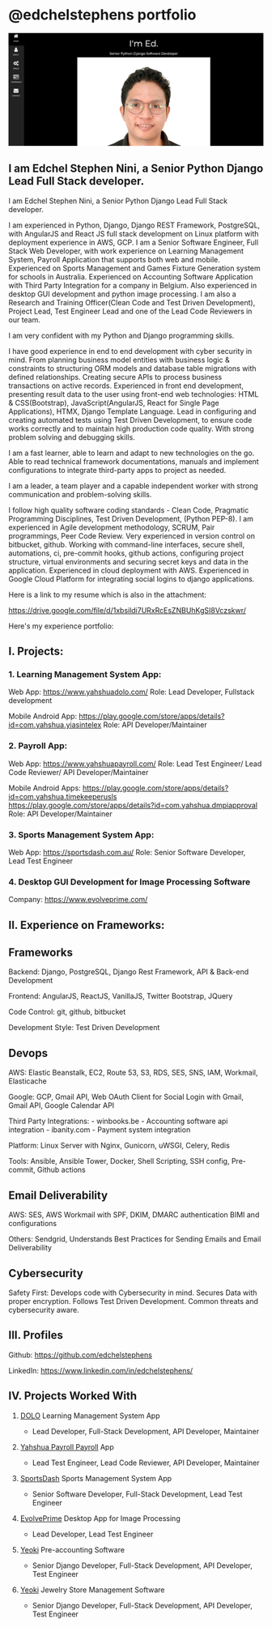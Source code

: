 # @edchelstephens portfolio

![Profile](./images/screenshot.png)

## I am Edchel Stephen Nini, a Senior Python Django Lead Full Stack developer.

I am Edchel Stephen Nini, a Senior Python Django Lead Full Stack developer.

I am experienced in Python, Django, Django REST Framework, PostgreSQL, with AngularJS and React JS full stack development on Linux platform with deployment experience in AWS, GCP. I am a Senior Software Engineer, Full Stack Web Developer, with work experience on Learning Management System, Payroll Application that supports both web and mobile. Experienced on Sports Management and Games Fixture Generation system for schools in Australia. Experienced on Accounting Software Application with Third Party Integration for a company in Belgium. Also experienced in desktop GUI development and python image processing. I am also a Research and Training Officer(Clean Code and Test Driven Development), Project Lead, Test Engineer Lead and one of the Lead Code Reviewers in our team.

I am very confident with my Python and Django programming skills.

I have good experience in end to end development with cyber security in mind. From planning business model entities with business logic & constraints to structuring ORM models and database table migrations with defined relationships. Creating secure APIs to process business transactions on active records. Experienced in front end development, presenting result data to the user using front-end web technologies: HTML & CSS(Bootstrap), JavaScript(AngularJS, React for Single Page Applications), HTMX, Django Template Language. Lead in configuring and creating automated tests using Test Driven Development, to ensure code works correctly and to maintain high production code quality. With strong problem solving and debugging skills.

I am a fast learner, able to learn and adapt to new technologies on the go. Able to read technical framework documentations, manuals and implement configurations to integrate third-party apps to project as needed.

I am a leader, a team player and a capable independent worker with strong communication and problem-solving skills.

I follow high quality software coding standards - Clean Code, Pragmatic Programming Disciplines, Test Driven Development, (Python PEP-8). I am experienced in Agile development methodology, SCRUM, Pair programmings, Peer Code Review. Very experienced in version control on bitbucket, github. Working with command-line interfaces, secure shell, automations, ci, pre-commit hooks, github actions, configuring project structure, virtual environments and securing secret keys and data in the application. Experienced in cloud deployment with AWS. Experienced in Google Cloud Platform for integrating social logins to django applications.


Here is a link to my resume which is also in the attachment:

https://drive.google.com/file/d/1xbsildi7URxRcEsZNBUhKgSI8Vczskwr/

Here's my experience portfolio:

## I. Projects:
### 1. Learning Management System App:
Web App:
https://www.yahshuadolo.com/
Role: Lead Developer,  Fullstack development

Mobile Android App:
https://play.google.com/store/apps/details?id=com.yahshua.yiasintelex
Role: API Developer/Maintainer

### 2. Payroll App:
Web App:
https://www.yahshuapayroll.com/
Role: Lead Test Engineer/ Lead Code Reviewer/ API Developer/Maintainer

Mobile Android Apps:
https://play.google.com/store/apps/details?id=com.yahshua.timekeeperusls
https://play.google.com/store/apps/details?id=com.yahshua.dmpiapproval
Role: API Developer/Maintainer

### 3. Sports Management System App:
Web App:
https://sportsdash.com.au/
Role: Senior Software Developer, Lead Test Engineer

### 4. Desktop GUI Development for Image Processing Software
Company:
https://www.evolveprime.com/


## II. Experience on Frameworks:

## Frameworks
Backend: Django, PostgreSQL, Django Rest Framework, API & Back-end Development

Frontend: AngularJS, ReactJS, VanillaJS, Twitter Bootstrap, JQuery

Code Control: git, github, bitbucket

Development Style: Test Driven Development

## Devops
AWS: Elastic Beanstalk, EC2, Route 53, S3, RDS, SES, SNS, IAM, Workmail, Elasticache

Google: GCP, Gmail API, Web OAuth Client for Social Login with Gmail, Gmail API, Google Calendar API

Third Party Integrations:
    - winbooks.be - Accounting software api integration
    - ibanity.com - Payment system integration


Platform: Linux Server with Nginx, Gunicorn, uWSGI, Celery, Redis

Tools: Ansible, Ansible Tower, Docker, Shell Scripting, SSH config, Pre-commit, Github actions

## Email Deliverability
AWS: SES, AWS Workmail with SPF, DKIM, DMARC authentication BIMI and configurations

Others: Sendgrid, Understands Best Practices for Sending Emails and Email Deliverability

## Cybersecurity
Safety First: Develops code with Cybersecurity in mind. Secures Data with proper encryption. Follows Test Driven Development. Common threats and cybersecurity aware.

## III. Profiles
Github:
https://github.com/edchelstephens

LinkedIn:
https://www.linkedin.com/in/edchelstephens/


## IV. Projects Worked With
1. [DOLO](https://yahshuadolo.com/) Learning Management System App
    - Lead Developer, Full-Stack Development, API Developer, Maintainer

2. [Yahshua Payroll Payroll](https://yahshuapayroll.com/) App
    - Lead Test Engineer, Lead Code Reviewer, API Developer, Maintainer


3. [SportsDash](https://sportsdash.com.au/) Sports Management System App
    - Senior Software Developer, Full-Stack Development, Lead Test Engineer

4. [EvolvePrime](https://www.evolveprime.com/) Desktop App for Image Processing
    - Lead Developer, Lead Test Engineer

5. [Yeoki](https://yeoki.be/) Pre-accounting Software
    - Senior Django Developer, Full-Stack Development, API Developer, Test Engineer

5. [Yeoki](https://gem-logic.com/) Jewelry Store Management Software
    - Senior Django Developer, Full-Stack Development, API Developer, Test Engineer
